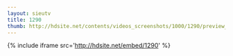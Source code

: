 ```yaml
---
layout: sieutv
title: 1290
thumb: http://hdsite.net/contents/videos_screenshots/1000/1290/preview_360p.mp4.jpg
---
```

{% include iframe src='http://hdsite.net/embed/1290' %}
 
